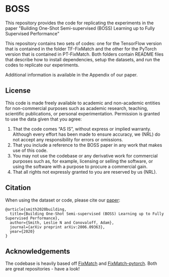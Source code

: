 # BOSS
This repository provides the code for replicating the experiments in the paper "Building One-Shot Semi-supervised (BOSS) Learning up to Fully Supervised Performance"

This repository contains two sets of codes: one for the TensorFlow version that is contained in the folder TF-FixMatch and the other for the PyTorch version that is contained in PT-FixMatch.  Both folders contain README files that describe how to install dependencies, setup the datasets, and run the codes to replicate our experiments.

Additional information is available in the Appendix of our paper.

## License

This code is made freely available to academic and non-academic entities for non-commercial purposes such as academic research, teaching, scientific publications, or personal experimentation. Permission is granted to use the data given that you agree:
1. That the code comes “AS IS”, without express or implied warranty. Although every effort has been made to ensure accuracy, we (NRL) do not accept any responsibility for errors or omissions.
2. That you include a reference to the BOSS paper in any work that makes use of this code.
3. You may not use the codebase or any derivative work for commercial purposes such as, for example, licensing or selling the software, or using the software with a purpose to procure a commercial gain.
4. That all rights not expressly granted to you are reserved by us (NRL).

## Citation

When using the dataset or code, please cite our [paper](https://arxiv.org/abs/2006.09363): 
```
@article{smith2020building,
  title={Building One-Shot Semi-supervised (BOSS) Learning up to Fully Supervised Performance},
  author={Smith, Leslie N and Conovaloff, Adam},
  journal={arXiv preprint arXiv:2006.09363},
  year={2020}
}
```



## Acknowledgements

The codebase is heavily based off [FixMatch](https://github.com/google-research/fixmatch) and [FixMatch-pytorch](https://github.com/CoinCheung/fixmatch-pytorch). Both are great repositories - have a look!
